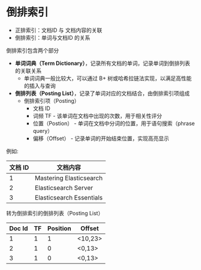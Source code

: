 # 倒排索引

* 正排索引：文档ID 与 文档内容的关联
* 倒排索引：单词与文档ID 的关系



倒排索引包含两个部分

* **单词词典（Term Dictionary）**，记录所有文档的单词，记录单词到倒排列表的关联关系
  * 单词词典一般比较大，可以通过 B+ 树或哈希拉链法实现，以满足高性能的插入与查询
* **倒排列表（Posting List）**，记录了单词对应的文档结合，由倒排索引项组成
  * 倒排索引项（Posting）
    * 文档 ID
    * 词频 TF - 该单词在文档中出现的次数，用于相关性评分
    * 位置（Postion） - 单词在文档中分词的位置，用于语句搜索（phrase query）
    * 偏移（Offset） - 记录单词的开始结束位置，实现高亮显示



例如:

| 文档 ID | 文档内容                 |
| ------- | ------------------------ |
| 1       | Mastering Elasticsearch  |
| 2       | Elasticsearch Server     |
| 3       | Elasticsearch Essentials |

转为倒排索引的倒排列表（Posting List）

| Doc Id | TF   | Position | Offset  |
| ------ | ---- | -------- | ------- |
| 1      | 1    | 1        | <10,23> |
| 2      | 1    | 0        | <0,13>  |
| 3      | 1    | 0        | <0,13>  |



